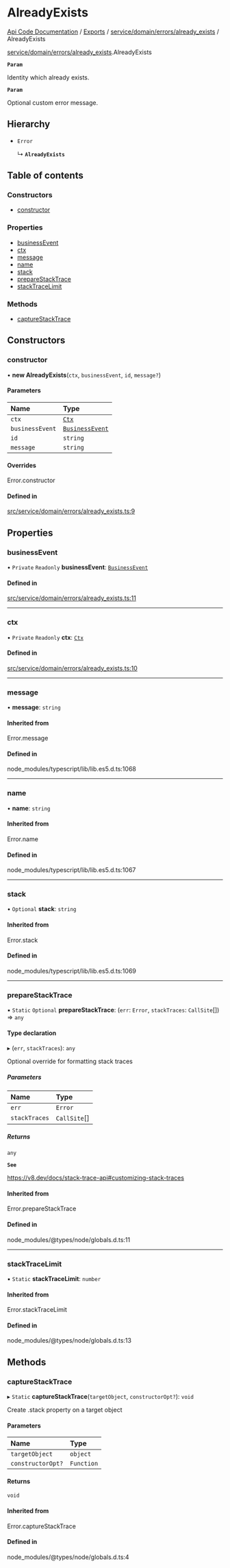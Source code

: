 # AlreadyExists
 
[Api Code Documentation](../README.md) / [Exports](../modules.md) / [service/domain/errors/already\_exists](../modules/service_domain_errors_already_exists.md) / AlreadyExists

[service/domain/errors/already\_exists](../modules/service_domain_errors_already_exists.md).AlreadyExists

**`Param`**

Identity which already exists.

**`Param`**

Optional custom error message.

## Hierarchy

- `Error`

  ↳ **`AlreadyExists`**

## Table of contents

### Constructors

- [constructor](service_domain_errors_already_exists.AlreadyExists.md#constructor)

### Properties

- [businessEvent](service_domain_errors_already_exists.AlreadyExists.md#businessevent)
- [ctx](service_domain_errors_already_exists.AlreadyExists.md#ctx)
- [message](service_domain_errors_already_exists.AlreadyExists.md#message)
- [name](service_domain_errors_already_exists.AlreadyExists.md#name)
- [stack](service_domain_errors_already_exists.AlreadyExists.md#stack)
- [prepareStackTrace](service_domain_errors_already_exists.AlreadyExists.md#preparestacktrace)
- [stackTraceLimit](service_domain_errors_already_exists.AlreadyExists.md#stacktracelimit)

### Methods

- [captureStackTrace](service_domain_errors_already_exists.AlreadyExists.md#capturestacktrace)

## Constructors

### constructor

• **new AlreadyExists**(`ctx`, `businessEvent`, `id`, `message?`)

#### Parameters

| Name | Type |
| :------ | :------ |
| `ctx` | [`Ctx`](../interfaces/lib_ctx.Ctx.md) |
| `businessEvent` | [`BusinessEvent`](../modules/service_domain_business_event.md#businessevent) |
| `id` | `string` |
| `message` | `string` |

#### Overrides

Error.constructor

#### Defined in

[src/service/domain/errors/already_exists.ts:9](https://github.com/openkfw/TruBudget/blob/d2b440c/api/src/service/domain/errors/already_exists.ts#L9)

## Properties

### businessEvent

• `Private` `Readonly` **businessEvent**: [`BusinessEvent`](../modules/service_domain_business_event.md#businessevent)

#### Defined in

[src/service/domain/errors/already_exists.ts:11](https://github.com/openkfw/TruBudget/blob/d2b440c/api/src/service/domain/errors/already_exists.ts#L11)

___

### ctx

• `Private` `Readonly` **ctx**: [`Ctx`](../interfaces/lib_ctx.Ctx.md)

#### Defined in

[src/service/domain/errors/already_exists.ts:10](https://github.com/openkfw/TruBudget/blob/d2b440c/api/src/service/domain/errors/already_exists.ts#L10)

___

### message

• **message**: `string`

#### Inherited from

Error.message

#### Defined in

node_modules/typescript/lib/lib.es5.d.ts:1068

___

### name

• **name**: `string`

#### Inherited from

Error.name

#### Defined in

node_modules/typescript/lib/lib.es5.d.ts:1067

___

### stack

• `Optional` **stack**: `string`

#### Inherited from

Error.stack

#### Defined in

node_modules/typescript/lib/lib.es5.d.ts:1069

___

### prepareStackTrace

▪ `Static` `Optional` **prepareStackTrace**: (`err`: `Error`, `stackTraces`: `CallSite`[]) => `any`

#### Type declaration

▸ (`err`, `stackTraces`): `any`

Optional override for formatting stack traces

##### Parameters

| Name | Type |
| :------ | :------ |
| `err` | `Error` |
| `stackTraces` | `CallSite`[] |

##### Returns

`any`

**`See`**

https://v8.dev/docs/stack-trace-api#customizing-stack-traces

#### Inherited from

Error.prepareStackTrace

#### Defined in

node_modules/@types/node/globals.d.ts:11

___

### stackTraceLimit

▪ `Static` **stackTraceLimit**: `number`

#### Inherited from

Error.stackTraceLimit

#### Defined in

node_modules/@types/node/globals.d.ts:13

## Methods

### captureStackTrace

▸ `Static` **captureStackTrace**(`targetObject`, `constructorOpt?`): `void`

Create .stack property on a target object

#### Parameters

| Name | Type |
| :------ | :------ |
| `targetObject` | `object` |
| `constructorOpt?` | `Function` |

#### Returns

`void`

#### Inherited from

Error.captureStackTrace

#### Defined in

node_modules/@types/node/globals.d.ts:4
